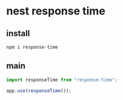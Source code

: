 # nest response time

## install

```sh
npm i response-time
```

## main

```ts
import responseTime from "response-time";

app.use(responseTime());
```
